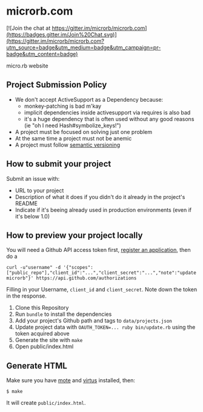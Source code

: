 # microrb.com

[![Join the chat at https://gitter.im/microrb/microrb.com](https://badges.gitter.im/Join%20Chat.svg)](https://gitter.im/microrb/microrb.com?utm_source=badge&utm_medium=badge&utm_campaign=pr-badge&utm_content=badge)

micro.rb website

## Project Submission Policy

  * We don't accept ActiveSupport as a Dependency because:
    * monkey-patching is bad m'kay
    * implicit dependencies inside activesupport via requires is also bad
    * it's a huge dependency that is often used without any good reasons (ie "oh I need Hash#symbolize_keys!")
  * A project must be focused on solving just one problem
  * At the same time a project must not be anemic
  * A project must follow [semantic versioning](http://semver.org)

## How to submit your project

Submit an issue with:

* URL to your project
* Description of what it does if you didn't do it already in the project's README
* Indicate if it's beeing already used in production environments (even if it's below 1.0)

## How to preview your project locally

You will need a Github API access token first, [register an application](https://github.com/settings/applications/new), then do a

```
curl -u"username" -d '{"scopes":["public_repo"],"client_id":"...","client_secret":"...","note":"update microrb"}' https://api.github.com/authorizations
```

Filling in your Username, `client_id` and `client_secret`. Note down the token in the response.


1. Clone this Repository
2. Run `bundle` to install the dependencies
3. Add your project's Github path and tags to `data/projects.json`
4. Update project data with `OAUTH_TOKEN=... ruby bin/update.rb` using the token acquired above
5. Generate the site with `make`
6. Open public/index.html

Generate HTML
-------------

Make sure you have [mote][mote] and [virtus](https://github.com/solnic/virtus) installed, then:

```Terminal
$ make
```

It will create `public/index.html`.

[mote]: https://github.com/soveran/mote/
